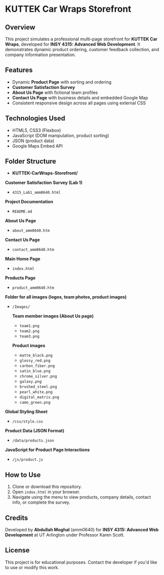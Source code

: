 # KUTTEK Car Wraps Storefront

## Overview
This project simulates a professional multi-page storefront for **KUTTEK Car Wraps**, developed for **INSY 4315: Advanced Web Development**. It demonstrates dynamic product ordering, customer feedback collection, and company information presentation.

## Features
- Dynamic **Product Page** with sorting and ordering 
- **Customer Satisfaction Survey** 
- **About Us Page** with fictional team profiles 
- **Contact Us Page** with business details and embedded Google Map 
- Consistent responsive design across all pages using external CSS

## Technologies Used
- HTML5, CSS3 (Flexbox)
- JavaScript (DOM manipulation, product sorting)
- JSON (product data)
- Google Maps Embed API

## Folder Structure
- **KUTTEK-CarWraps-Storefront/**  

**Customer Satisfaction Survey (Lab 1)**
- `4315_Lab1_amm0640.html`

**Project Documentation**
- `README.md`

**About Us Page**
- `about_amm0640.htm`

**Contact Us Page**
- `contact_amm0640.htm`

**Main Home Page**
- `index.html`

**Products Page**
- `product_amm0640.htm`

**Folder for all images (logos, team photos, product images)**
- `/Images/`

  **Team member images (About Us page)**
  - `team1.png`
  - `team2.png`
  - `team3.png`

  **Product images**
  - `matte_black.png`
  - `glossy_red.png`
  - `carbon_fiber.png`
  - `satin_blue.png`
  - `chrome_silver.png`
  - `galaxy.png`
  - `brushed_steel.png`
  - `pearl_white.png`
  - `digital_matrix.png`
  - `camo_green.png`

**Global Styling Sheet**
- `/css/style.css`

**Product Data (JSON Format)**
- `/data/products.json`

**JavaScript for Product Page Interactions**
- `/js/product.js`

  

## How to Use
1. Clone or download this repository.
2. Open `index.html` in your browser.
3. Navigate using the menu to view products, company details, contact info, or complete the survey.

## Credits
Developed by **Abdullah Moghal** (amm0640) for **INSY 4315: Advanced Web Development** at UT Arlington under Professor Karen Scott.

## License
This project is for educational purposes. Contact the developer if you'd like to use or modify this work.
